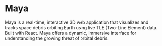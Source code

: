 # Maya
Maya is a real-time, interactive 3D web application that visualizes and tracks space debris orbiting Earth using live TLE (Two-Line Element) data. Built with React. Maya offers a dynamic, immersive interface for understanding the growing threat of orbital debris.
